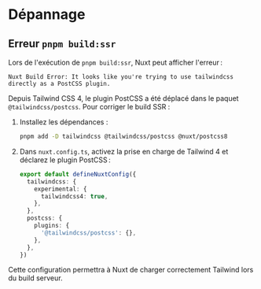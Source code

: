 # Dépannage

## Erreur `pnpm build:ssr`

Lors de l'exécution de `pnpm build:ssr`, Nuxt peut afficher l'erreur :

```
Nuxt Build Error: It looks like you're trying to use tailwindcss directly as a PostCSS plugin.
```

Depuis Tailwind CSS 4, le plugin PostCSS a été déplacé dans le paquet `@tailwindcss/postcss`.
Pour corriger le build SSR :

1. Installez les dépendances :

   ```bash
   pnpm add -D tailwindcss @tailwindcss/postcss @nuxt/postcss8
   ```

2. Dans `nuxt.config.ts`, activez la prise en charge de Tailwind 4 et déclarez le plugin PostCSS :

   ```ts
   export default defineNuxtConfig({
     tailwindcss: {
       experimental: {
         tailwindcss4: true,
       },
     },
     postcss: {
       plugins: {
         '@tailwindcss/postcss': {},
       },
     },
   })
   ```

Cette configuration permettra à Nuxt de charger correctement Tailwind lors du build serveur.

